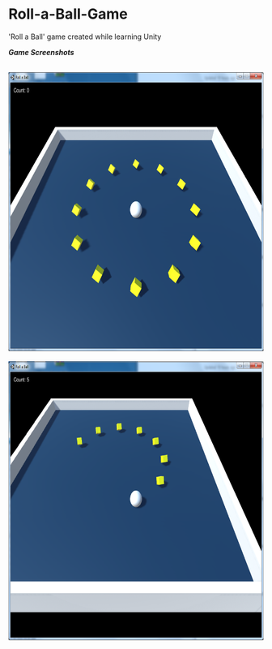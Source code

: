 # Roll-a-Ball-Game
'Roll a Ball' game created while learning Unity

***Game Screenshots***

<br>
<img width="700" height="550" src="https://github.com/yf22zhan/Roll-a-Ball-Game/blob/master/screenshots/game-1.PNG" />
<br>
<br>
<img width="700" height="550" src="https://github.com/yf22zhan/Roll-a-Ball-Game/blob/master/screenshots/game-2.PNG" />
<br>
